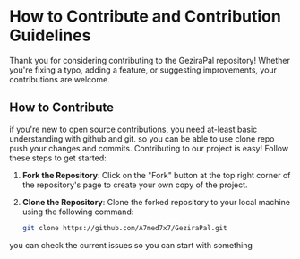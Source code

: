 # How to Contribute and Contribution Guidelines

Thank you for considering contributing to the GeziraPal repository! Whether you're fixing a typo, adding a feature, or suggesting improvements, your contributions are welcome.

## How to Contribute
if you're new to open source contributions, you need at-least basic understanding with github and git. so you can be able to use clone repo push your changes and commits. 
Contributing to our project is easy! Follow these steps to get started:

1. **Fork the Repository**: Click on the "Fork" button at the top right corner of the repository's page to create your own copy of the project.

2. **Clone the Repository**: Clone the forked repository to your local machine using the following command:

   ```bash
   git clone https://github.com/A7med7x7/GeziraPal.git
you can check the current issues so you can start with something 
